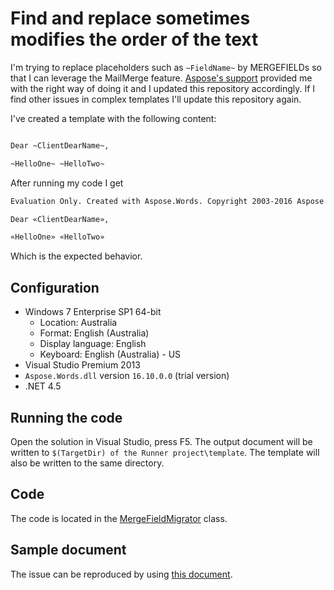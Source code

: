 # Find and replace sometimes modifies the order of the text

I'm trying to replace placeholders such as `~FieldName~` by MERGEFIELDs so that I can leverage the MailMerge feature. [Aspose's support][aspose-support] provided me with the right way of doing it and I updated this repository accordingly. If I find other issues in complex templates I'll update this repository again.

I've created a template with the following content:

```txt

Dear ~ClientDearName~,

~HelloOne~ ~HelloTwo~

```

After running my code I get

```txt
Evaluation Only. Created with Aspose.Words. Copyright 2003-2016 Aspose Pty Ltd.

Dear «ClientDearName»,

«HelloOne» «HelloTwo»

```

Which is the expected behavior.

## Configuration

- Windows 7 Enterprise SP1 64-bit
  - Location: Australia
  - Format: English (Australia)
  - Display language: English
  - Keyboard: English (Australia) - US
- Visual Studio Premium 2013
- `Aspose.Words.dll` version `16.10.0.0` (trial version)
- .NET 4.5

## Running the code

Open the solution in Visual Studio, press F5. The output document will be written to `$(TargetDir) of the Runner project\template`. The template will also be written to the same directory.

## Code

The code is located in the [MergeFieldMigrator][code] class.

## Sample document

The issue can be reproduced by using [this document][document].

[code]: Runner/MergeFieldMigrator.cs
[document]: Runner/template/revert-and-two-matches-same-line.docx
[aspose-support]: https://www.aspose.com/community/forums/thread/795097.aspx